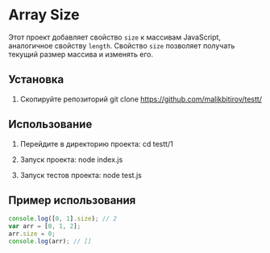 # Array Size
Этот проект добавляет свойство `size` к массивам JavaScript, аналогичное свойству `length`. Свойство `size` позволяет получать текущий размер массива и изменять его.

## Установка
1. Скопируйте репозиторий 
git clone https://github.com/malikbitirov/testt/

## Использование
1. Перейдите в директорию проекта:
cd testt/1

2. Запуск проекта:
node index.js

3. Запуск тестов проекта:
node test.js

## Пример использования
```javascript
console.log([0, 1].size); // 2
var arr = [0, 1, 2];
arr.size = 0;
console.log(arr); // []
